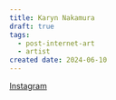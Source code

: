 ```yaml
---
title: Karyn Nakamura
draft: true
tags:
  - post-internet-art
  - artist
created date: 2024-06-10
---
```

[Instagram](https://www.instagram.com/frog_spit_simulation/?hl=en)
